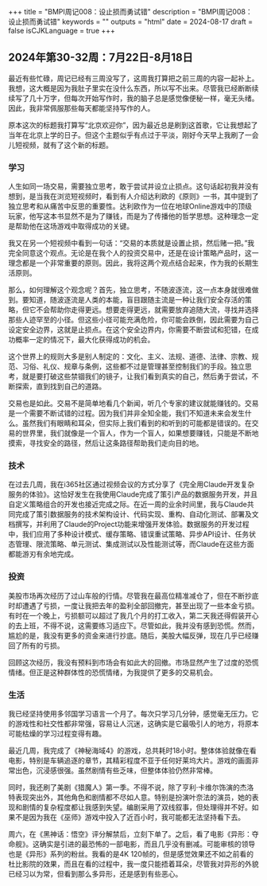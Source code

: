 +++
title = "BMPI周记008：设止损而勇试错"
description = "BMPI周记008：设止损而勇试错"
keywords = ""
outputs = "html"
date = 2024-08-17
draft = false
isCJKLanguage = true
+++

## 2024年第30-32周：7月22日-8月18日

最近有些忙碌，周记已经有三周没写了，这周我打算把之前三周的内容一起补上。我想，这大概是因为我肚子里实在没什么东西，所以写不出来。尽管我已经断断续续写了几十万字，但每次开始写作时，我的脑子总是感觉像便秘一样，毫无头绪。因此，我非常佩服那些每天都能坚持写作的人。

原本这次的标题我打算写“北京欢迎你”，因为最近总是刷到这首歌，它让我想起了当年在北京上学的日子。但这个主题似乎有点过于平淡，刚好今天早上我刷了一会儿短视频，就有了这个新的标题。

### 学习

人生如同一场交易，需要独立思考，敢于尝试并设立止损点。这句话起初我并没有想到，是当我在浏览短视频时，看到有人介绍达利欧的《原则》一书，其中提到了独立思考和从痛苦中反思的重要性。达利欧作为一位在地球Online游戏中的顶级玩家，他写这本书显然不是为了赚钱，而是为了传播他的哲学思想。这种理念一定是帮助他在这场游戏中取得成功的关键。

我又在另一个短视频中看到一句话：“交易的本质就是设置止损，然后赌一把。”我完全同意这个观点。无论是在我个人的投资交易中，还是在设计策略产品时，这一理念都是一个非常重要的原则。因此，我将这两个观点结合起来，作为我的长期生活原则。

那么，如何理解这个观念呢？首先，独立思考，不随波逐流，这一点本身就很难做到。要知道，随波逐流是人类的本能，盲目跟随主流是一种让我们安全存活的策略，但它不会帮助你走得更远。想要走得更远，就需要放弃追随大流，寻找并选择那些人迹罕至的小径。但这些小径可能充满危险，你可能会跌倒，因此需要为自己设定安全边界，这就是止损点。在这个安全边界内，你需要不断尝试和犯错，在成功概率一定的情况下，最大化获得成功的机会。

这个世界上的规则大多是别人制定的：文化、主义、法规、道德、法律、宗教、规范、习俗、礼仪、规章与条例，这些都不过是管理甚至控制我们的手段。独立思考，就是要打破这些禁锢我们的镜子，让我们看到真实的自己，然后勇于尝试，不断探索，直到找到自己的道路。

交易也是如此。交易不是简单地看几个新闻，听几个专家的建议就能赚钱的。交易是一个需要不断试错的过程。因为我们并非全知全能，我们不知道未来会发生什么。虽然我们有眼睛和耳朵，但实际上我们看到的和听到的可能都是错误的。在交易的世界里，我们就像是一个盲人，作为一个盲人，如果想要赚钱，只能是不断地摸索，寻找安全的路径，然后让这条路径帮助我们走向目的地。

### 技术

在过去几周，我在i365社区通过视频会议的方式分享了《完全用Claude开发复杂服务的体验》。这恰好发生在我使用Claude完成了策引产品的数据服务开发，并且自定义策略组合的开发也接近完成之际。在近一周的业余时间里，我与Claude共同完成了策引数据服务的技术架构设计、代码实现、重构、自动化测试、部署及文档撰写，并利用了Claude的Project功能来增强开发体验。数据服务的开发过程中，我们应用了多种设计模式、缓存策略、错误重试策略、异步API设计、任务状态管理、限流策略、单元测试、集成测试以及性能测试等，而Claude在这些方面都能游刃有余地完成。

### 投资

美股市场再次经历了过山车般的行情。尽管我在最高位精准减仓了，但在不断抄底时却遭遇了亏损，一度让我把去年的盈利全部回撤完，甚至出现了一些本金亏损。有时在一个晚上，亏损额可以超过了我几个月的打工收入，第二天我还得假装开心的去上班，不得不说，这需要练习适应下。尽管如此，我并没有感到恐慌。然而，尴尬的是，我没有更多的资金来进行抄底。随后，美股大幅反弹，现在几乎已经赚回了所有的亏损。

回顾这次经历，我没有预料到市场会有如此大的回撤。市场显然产生了过度的恐慌情绪。但正是这种群体性的恐慌情绪，为我提供了更多的交易机会。

### 生活

我已经坚持使用多邻国学习语言一个月了。每次只学习几分钟，感觉毫无压力。它的游戏性和社交性都非常强，容易让人沉迷，这确实是它最吸引人的地方，将原本可能枯燥的学习过程变得有趣。

最近几周，我完成了《神秘海域4》的游戏，总共耗时18小时。整体体验就像在看电影，特别是车辆追逐的章节，其精彩程度不亚于任何好莱坞大片。游戏的画面非常出色，沉浸感很强。虽然剧情有些乏味，但整体体验仍然非常棒。

同时，我还刷了美剧《猎魔人》第一季。不得不说，除了亨利·卡维尔饰演的杰洛特表现突出外，其他角色和剧情都不尽如人意。特别是扮演叶奈法的演员，她的表现和剧情的复杂程度都让我感到失望。编剧采用了双线叙事，但处理得并不好。如果不是因为我在《巫师》游戏中投入了近百小时，我可能都无法坚持看下去。

周六，在《黑神话：悟空》评分解禁后，立刻下单了。之后，看了电影《异形：夺命舰》。这确实是引进的最恐怖的一部电影，而且几乎没有删减。可能审核的领导也是《异形》系列的粉丝。我看的是4K 120帧的，但是感觉效果还不如之前看的杜比影院的效果，而且在看的过程中，我一度只能捂着耳朵，尽管我对异形的外貌已经习以为常，但看到那么多异形，还是感到有些恶心。
